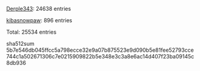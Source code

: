 [Derple343](https://github.com/Derple343): 24638 entries

[kibasnowpaw](https://github.com/kibasnowpaw): 896 entries

Total: 25534 entries

sha512sum 5b7e546db045ffcc5a798ecce32e9a07b875523e9d090b5e81fee52793cce744c1a502671306c7e0215909822b5e348e3c3a8e6ac14d407f23ba09145c8db936
